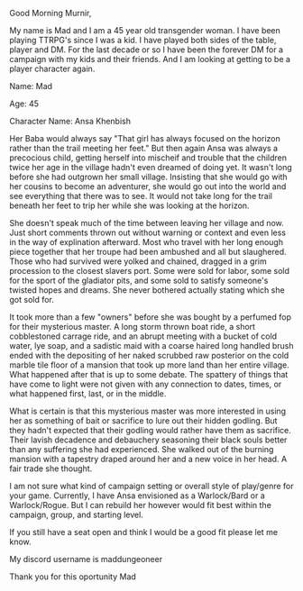 Good Morning Murnir,

My name is Mad and I am a 45 year old transgender woman. I have been playing TTRPG's since I was a kid. I have played both sides of the table, player and DM. For the last decade or so I have been the forever DM for a campaign with my kids and their friends. And I am looking at getting to be a player character again.

Name: Mad

Age: 45

Character Name: Ansa Khenbish

Her Baba would always say "That girl has always focused on the horizon rather than the trail meeting her feet." But then again Ansa was always a precocious child, getting herself into mischeif and trouble that the children twice her age in the village hadn't even dreamed of doing yet. It wasn't long before she had outgrown her small village. Insisting that she would go with her cousins to become an adventurer, she would go out into the world and see everything that there was to see. It would not take long for the trail beneath her feet to trip her while she was looking at the horizon.

She doesn't speak much of the time between leaving her village and now. Just short comments thrown out without warning or context and even less in the way of explination afterward. Most who travel with her long enough piece together that her troupe had been ambushed and all but slaughered. Those who had survived were yolked and chained, dragged in a grim procession to the closest slavers port. Some were sold for labor, some sold for the sport of the gladiator pits, and some sold to satisfy someone's twisted hopes and dreams. She never bothered actually stating which she got sold for.

It took more than a few "owners" before she was bought by a perfumed fop for their mysterious master. A long storm thrown boat ride, a short cobblestoned carrage ride, and an abrupt meeting with a bucket of cold water, lye soap, and a sadistic maid with a coarse haired long handled brush ended with the depositing of her naked scrubbed raw posterior on the cold marble tile floor of a mansion that took up more land than her entire village. What happened after that is up to some debate. The spattery of things that have come to light were not given with any connection to dates, times, or what happened first, last, or in the middle.

What is certain is that this mysterious master was more interested in using her as something of bait or sacrifice to lure out their hidden godling. But they hadn't expected that their godling would rather have them as sacrifice. Their lavish decadence and debauchery seasoning their black souls better than any suffering she had experienced. She walked out of the burning mansion with a tapestry draped around her and a new voice in her head. A fair trade she thought.

I am not sure what kind of campaign setting or overall style of play/genre for your game. Currently, I have Ansa envisioned as a Warlock/Bard or a Warlock/Rogue. But I can rebuild her however would fit best within the campaign, group, and starting level.

If you still have a seat open and think I would be a good fit please let me know.

My discord username is maddungeoneer

Thank you for this oportunity
Mad
